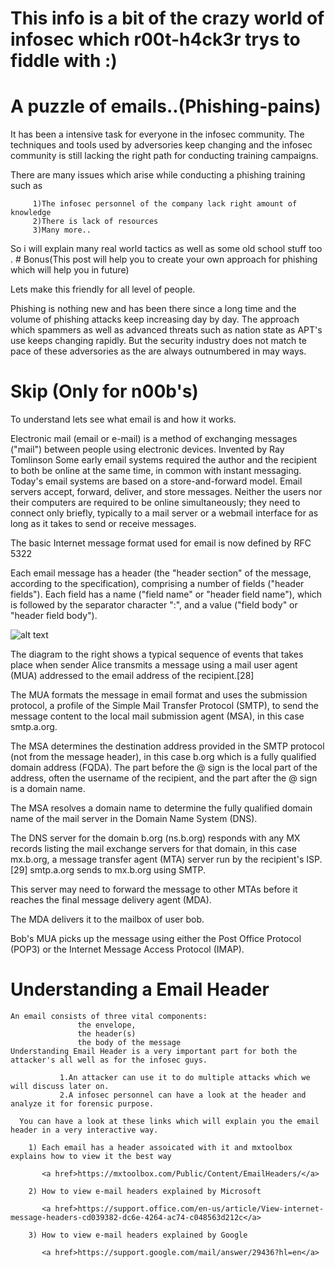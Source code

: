 # This info is a bit of the crazy world of infosec which r00t-h4ck3r trys to fiddle with :)

# A puzzle of emails..(Phishing-pains)

It has been a intensive task for everyone in the infosec community. The techniques and tools used by adversories keep changing and the infosec community is still
lacking the right path for conducting training campaigns. 

There are many issues which arise while conducting a phishing training such as
   
         1)The infosec personnel of the company lack right amount of knowledge
         2)There is lack of resources
         3)Many more..

So i will explain many real world tactics as well as some old school stuff too . # Bonus(This post will help you to create your own approach for phishing which will help you in future)

Lets make this friendly for all level of people.

Phishing is nothing new and has been there since a long time and the volume of phishing attacks keep increasing day by day.
The approach which spammers as well as advanced threats such as nation state as APT's use keeps changing rapidly. But the security industry does not match te pace of these adversories as the are always outnumbered in may ways.

# Skip  (Only for n00b's)

To understand lets see what email is and how it works.

Electronic mail (email or e-mail) is a method of exchanging messages ("mail") between people using electronic devices. Invented by Ray Tomlinson
Some early email systems required the author and the recipient to both be online at the same time, in common with instant messaging. Today's email systems are based on a store-and-forward model. Email servers accept, forward, deliver, and store messages. Neither the users nor their computers are required to be online simultaneously; they need to connect only briefly, typically to a mail server or a webmail interface for as long as it takes to send or receive messages.

The basic Internet message format used for email is now defined by RFC 5322

Each email message has a header (the "header section" of the message, according to the specification), comprising a number of fields ("header fields"). Each field has a name ("field name" or "header field name"), which is followed by the separator character ":", and a value ("field body" or "header field body").

![alt text](https://proxy.duckduckgo.com/iu/?u=https%3A%2F%2Fupload.wikimedia.org%2Fwikipedia%2Fcommons%2Fthumb%2F7%2F72%2FEmail.svg%2F527px-Email.svg.png&f=1)

The diagram to the right shows a typical sequence of events that takes place when sender Alice transmits a message using a mail user agent (MUA) addressed to the email address of the recipient.[28]


The MUA formats the message in email format and uses the submission protocol, a profile of the Simple Mail Transfer Protocol (SMTP), to send the message content to the local mail submission agent (MSA), in this case smtp.a.org.

The MSA determines the destination address provided in the SMTP protocol (not from the message header), in this case b.org which is a fully qualified domain address (FQDA).
The part before the @ sign is the local part of the address, often the username of the recipient, and the part after the @ sign is a domain name.

The MSA resolves a domain name to determine the fully qualified domain name of the mail server in the Domain Name System (DNS).

The DNS server for the domain b.org (ns.b.org) responds with any MX records listing the mail exchange servers for that domain, in this case mx.b.org, a message transfer agent (MTA) server run by the recipient's ISP.[29]
smtp.a.org sends to mx.b.org using SMTP. 

This server may need to forward the message to other MTAs before it reaches the final message delivery agent (MDA).

The MDA delivers it to the mailbox of user bob.

Bob's MUA picks up the message using either the Post Office Protocol (POP3) or the Internet Message Access Protocol (IMAP).

 # Understanding a Email Header
     
    An email consists of three vital components: 
                   the envelope, 
                   the header(s) 
                   the body of the message
    Understanding Email Header is a very important part for both the attacker's all well as for the infosec guys.
               
               1.An attacker can use it to do multiple attacks which we will discuss later on. 
               2.A infosec personnel can have a look at the header and analyze it for forensic purpose.
               
      You can have a look at these links which will explain you the email header in a very interactive way.
        
        1) Each email has a header assoicated with it and mxtoolbox explains how to view it the best way
        
           <a href>https://mxtoolbox.com/Public/Content/EmailHeaders/</a>
        
        2) How to view e-mail headers explained by Microsoft
            
           <a href>https://support.office.com/en-us/article/View-internet-message-headers-cd039382-dc6e-4264-ac74-c048563d212c</a>
           
        3) How to view e-mail headers explained by Google
            
           <a href>https://support.google.com/mail/answer/29436?hl=en</a>
           
          
        
   
   
